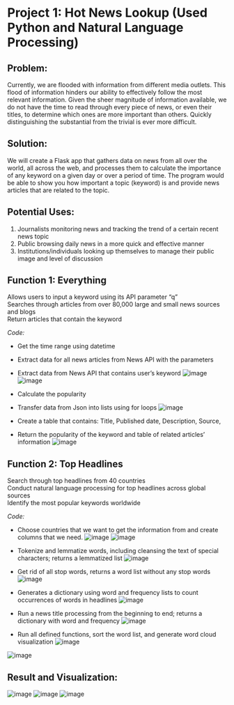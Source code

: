 # Project 1: Hot News Lookup (Used Python and Natural Language Processing)

## Problem:
Currently, we are flooded with information from different media outlets. This flood of information hinders our ability to effectively follow the most relevant information. Given the sheer magnitude of information available, we do not have the time to read through every piece of news, or even their titles, to determine which ones are more important than others. Quickly distinguishing the substantial from the trivial is ever more difficult.

## Solution:
We will create a Flask app that gathers data on news from all over the world, all across the web, and processes them to calculate the importance of any keyword on a given day or over a period of time. The program would be able to show you how important a topic (keyword) is and provide news articles that are related to the topic.

## Potential Uses:
1. Journalists monitoring news and tracking the trend of a certain recent news topic
2. Public browsing daily news in a more quick and effective manner
3. Institutions/individuals looking up themselves to manage their public image and level of discussion

## Function 1: Everything
Allows users to input a keyword using its API parameter “q” <br>
Searches through articles from over 80,000 large and small news sources and blogs <br>
Return articles that contain the keyword <br>

*Code:*
  - Get the time range using datetime 
  - Extract data for all news articles from News API with the parameters
  - Extract data from News API that contains user’s keyword
![image](https://user-images.githubusercontent.com/120151846/206617246-67a0f938-094a-4736-8fa2-a00633e6e766.png)
![image](https://user-images.githubusercontent.com/120151846/206617408-13947833-3e16-4a38-947e-4c6079ebac21.png)

  - Calculate the popularity
  - Transfer data from Json into lists using for loops
![image](https://user-images.githubusercontent.com/120151846/206617522-eb1823bb-8683-4715-98ed-433bd909f834.png)

  - Create a table that contains: Title, Published date, Description, Source, 
  - Return the popularity of the keyword and table of related articles’ information
 ![image](https://user-images.githubusercontent.com/120151846/206617821-0f558f8a-ede3-4ff2-bafb-45f06ec8ed49.png)
 
## Function 2: Top Headlines
Search through top headlines from 40 countries <br>
Conduct natural language processing for top headlines across global sources <br>
Identify the most popular keywords worldwide <br>

*Code:*
  - Choose countries that we want to get the information from and create columns that we need.
 ![image](https://user-images.githubusercontent.com/120151846/206617974-64603f74-006a-49eb-b16a-75c6d6caaed7.png)
 ![image](https://user-images.githubusercontent.com/120151846/206618036-525bc2e7-350a-45cf-9682-209ceed067e6.png)
 
  - Tokenize and lemmatize words, including cleansing the text of special characters; returns a lemmatized list
![image](https://user-images.githubusercontent.com/120151846/206618111-4402a141-d9e8-47b6-925f-2f360566e681.png)

  - Get rid of all stop words, returns a word list without any stop words
![image](https://user-images.githubusercontent.com/120151846/206618190-132842e2-b9df-405f-bc3f-d7b9439d88cc.png)

  - Generates a dictionary using word and frequency lists to count occurrences of words in headlines
 ![image](https://user-images.githubusercontent.com/120151846/206618287-b56b36d7-5ff6-4cb8-8204-b708628fee96.png)
 
  - Run a news title processing from the beginning to end; returns a dictionary with word and frequency
![image](https://user-images.githubusercontent.com/120151846/206618357-f7d4c995-e22e-4577-baf5-d605cbb90f83.png)

  - Run all defined functions, sort the word list, and generate word cloud visualization
![image](https://user-images.githubusercontent.com/120151846/206618411-8adb98b1-dfd9-4841-bfc2-882dd0a6d919.png)

![image](https://user-images.githubusercontent.com/120151846/206618458-07d399e1-11af-43f2-b2f9-3e82094860d8.png)

## Result and Visualization:
![image](https://user-images.githubusercontent.com/120151846/206618571-7d851bf7-a7a0-4e76-94bd-2bf55009d868.png)
![image](https://user-images.githubusercontent.com/120151846/206618601-b9542606-5400-4077-b689-d908b034bbd5.png)
![image](https://user-images.githubusercontent.com/120151846/206618640-70c5f88d-ab93-4543-9290-759f211a1783.png)







